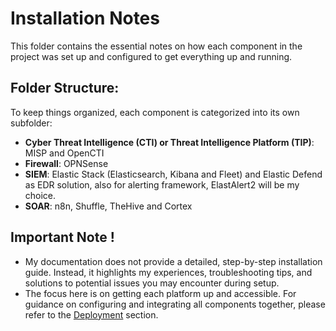 # Installation Notes
This folder contains the essential notes on how each component in the project was set up and configured to get everything up and running.


## Folder Structure:
To keep things organized, each component is categorized into its own subfolder:

- **Cyber Threat Intelligence (CTI) or Threat Intelligence Platform (TIP)**: MISP and OpenCTI
- **Firewall**: OPNSense
- **SIEM**: Elastic Stack (Elasticsearch, Kibana and Fleet) and Elastic Defend as EDR solution, also for alerting framework, ElastAlert2 will be my choice.
- **SOAR**: n8n, Shuffle, TheHive and Cortex

## Important Note !
* My documentation does not provide a detailed, step-by-step installation guide. Instead, it highlights my experiences, troubleshooting tips, and solutions to potential issues you may encounter during setup.
* The focus here is on getting each platform up and accessible. For guidance on configuring and integrating all components together, please refer to the [Deployment](https://github.com/phamthanhsang-cs/SOC-in-my-Pocket/tree/main/deployment) section.

